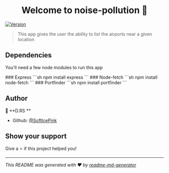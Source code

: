 <h1 align="center">Welcome to noise-pollution 👋</h1>
<p>
  <a href="https://www.npmjs.com/package/noise" target="_blank">
    <img alt="Version" src="https://img.shields.io/npm/v/noise.svg">
  </a>
</p>

> This app gives the user the ability to list the airports near a given location

## Dependencies
<p>You'll need a few node modules to run this app</p>
### Express
```sh
npm install express
```
### Node-fetch
```sh
npm install node-fetch
```
### Portfinder
```sh
npm install portfinder
```

## Author

👤 **D.RS **

* Github: [@SoftIcePink ](https://github.com/SoftIcePink )

## Show your support

Give a ⭐️ if this project helped you!

***
_This README was generated with ❤️ by [readme-md-generator](https://github.com/kefranabg/readme-md-generator)_
